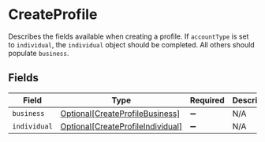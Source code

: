 # CreateProfile

Describes the fields available when creating a profile.
If `accountType` is set to `individual`, the `individual` object should be completed. All others should populate `business`.



## Fields

| Field                                                                               | Type                                                                                | Required                                                                            | Description                                                                         |
| ----------------------------------------------------------------------------------- | ----------------------------------------------------------------------------------- | ----------------------------------------------------------------------------------- | ----------------------------------------------------------------------------------- |
| `business`                                                                          | [Optional[CreateProfileBusiness]](../../models/shared/createprofilebusiness.md)     | :heavy_minus_sign:                                                                  | N/A                                                                                 |
| `individual`                                                                        | [Optional[CreateProfileIndividual]](../../models/shared/createprofileindividual.md) | :heavy_minus_sign:                                                                  | N/A                                                                                 |